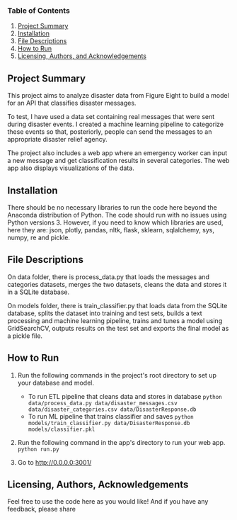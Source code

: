 ### Table of Contents

1. [Project Summary](#summary)
2. [Installation](#installation)
3. [File Descriptions](#files)
4. [How to Run](#how)
5. [Licensing, Authors, and Acknowledgements](#licensing)

## Project Summary<a name="motivation"></a>

This project aims to analyze disaster data from Figure Eight to build a model for an API that classifies disaster messages.

To test, I have used a data set containing real messages that were sent during disaster events. I created a machine learning pipeline to categorize these events so that, posteriorly, people can send the messages to an appropriate disaster relief agency.

The project also includes a web app where an emergency worker can input a new message and get classification results in several categories. The web app also displays visualizations of the data.

## Installation <a name="installation"></a>

There should be no necessary libraries to run the code here beyond the Anaconda distribution of Python.  The code should run with no issues using Python versions 3. However, if you need to know which libraries are used, here they are: json, plotly, pandas, nltk, flask, sklearn, sqlalchemy, sys, numpy, re and pickle.

## File Descriptions <a name="files"></a>

On data folder, there is process_data.py that loads the messages and categories datasets, merges the two datasets, cleans the data and stores it in a SQLite database.

On models folder, there is train_classifier.py that loads data from the SQLite database, splits the dataset into training and test sets, builds a text processing and machine learning pipeline, trains and tunes a model using GridSearchCV, outputs results on the test set and exports the final model as a pickle file.

## How to Run<a name="how"></a>

1. Run the following commands in the project's root directory to set up your database and model.

    - To run ETL pipeline that cleans data and stores in database
        `python data/process_data.py data/disaster_messages.csv data/disaster_categories.csv data/DisasterResponse.db`
    - To run ML pipeline that trains classifier and saves
        `python models/train_classifier.py data/DisasterResponse.db models/classifier.pkl`

2. Run the following command in the app's directory to run your web app.
    `python run.py`

3. Go to http://0.0.0.0:3001/

## Licensing, Authors, Acknowledgements<a name="licensing"></a>

Feel free to use the code here as you would like! And if you have any feedback, please share
